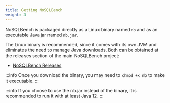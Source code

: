 ```yaml
---
title: Getting NoSQLBench
weight: 3
---
```


NoSQLBench is packaged directly as a Linux binary named `nb` and as
an executable Java jar named `nb.jar`.

The Linux binary is recommended, since it comes with its own
JVM and eliminates the need to manage Java downloads. Both can be obtained
at the releases section of the main NoSQLBench project:

- [NoSQLBench Releases](https://github.com/nosqlbench/nosqlbench/releases)


:::info
Once you download the binary, you may need to `chmod +x nb` to make it
executable.
:::

:::info
If you choose to use the nb.jar instead of the binary, it is recommended
to run it with at least Java 12.
:::

